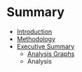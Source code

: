 # Summary

* [Introduction](README.md)
* [Methodology](methodology.md)
* [Executive Summary](executive_summary.md)
   * [Analysis Graphs](general_information.md)
   * Analysis

